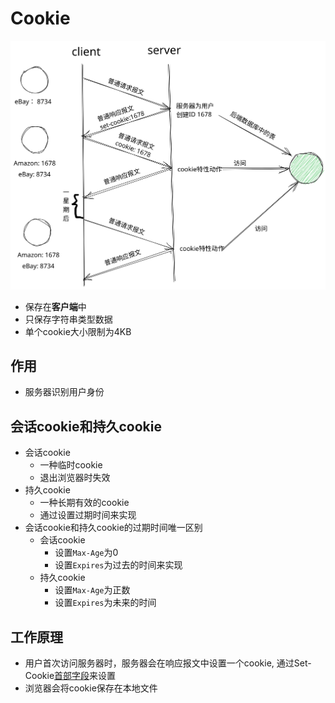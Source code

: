 # Cookie

![cookie.svg](../../src/Cookie.svg)

- 保存在**客户端**中
- 只保存字符串类型数据
- 单个cookie大小限制为4KB

## 作用

- 服务器识别用户身份

## 会话cookie和持久cookie

- 会话cookie
  - 一种临时cookie
  - 退出浏览器时失效
- 持久cookie
  - 一种长期有效的cookie
  - 通过设置过期时间来实现
- 会话cookie和持久cookie的过期时间唯一区别
  - 会话cookie
    - 设置`Max-Age`为0
    - 设置`Expires`为过去的时间来实现
  - 持久cookie
    - 设置`Max-Age`为正数
    - 设置`Expires`为未来的时间

## 工作原理

- 用户首次访问服务器时，服务器会在响应报文中设置一个cookie, 通过Set-Cookie[首部字段](Http_Response_Message.md)来设置
- 浏览器会将cookie保存在本地文件

